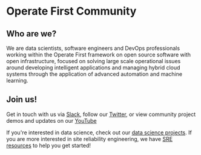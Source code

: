 # Operate First Community

## Who are we?

We are data scientists, software engineers and DevOps professionals working
within the Operate First framework on open source software with open
infrastructure, focused on solving large scale operational issues around
developing intelligent applications and managing hybrid cloud systems through
the application of advanced automation and machine learning.

## Join us!

Get in touch with us via [Slack][], follow our [Twitter][], or view community
project demos and updates on our [YouTube]()

[slack]: https://join.slack.com/t/operatefirst/shared_invite/zt-o2gn4wn8-O39g7sthTAuPCvaCNRnLww
[youtube]: https://www.youtube.com/channel/UCe87bwqlGoBQs2RvMQZ5_sg
[twitter]: https://twitter.com/operatefirst

If you're interested in data science, check out our [data science projects][].
If you are more interested in site reliability engineering, we have [SRE
resources][] to help you get started!

[data science projects]: /data-science/projectsoverview.md
[sre resources]: /operations/sre/README.md
